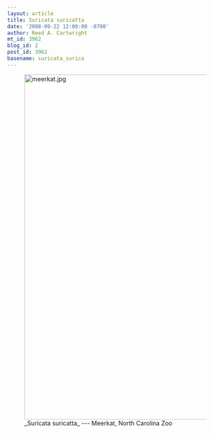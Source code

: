```yaml
---
layout: article
title: Suricata suricatta
date: '2008-09-22 12:00:00 -0700'
author: Reed A. Cartwright
mt_id: 3962
blog_id: 2
post_id: 3962
basename: suricata_surica
---
```

<figure>
<a href="http://en.wikipedia.org/wiki/Meerkat"><img src="http://pandasthumb.org/archives/2008/09/20/meerkat.jpg" alt="meerkat.jpg" width="600" height="800" /></a>
<figcaption markdown="span">
_Suricata suricatta_ --- Meerkat,  North Carolina Zoo

</figcaption>
</figure>

